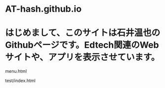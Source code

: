 # AT-hash.github.io
# はじめまして、このサイトは石井温也のGithubページです。Edtech関連のWebサイトや、アプリを表示させています。
menu.html

test/index.html
